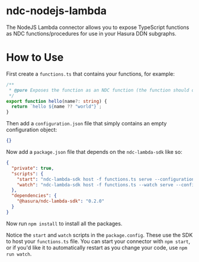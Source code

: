 # ndc-nodejs-lambda

The NodeJS Lambda connector allows you to expose TypeScript functions as NDC functions/procedures for use in your Hasura DDN subgraphs.

# How to Use
First create a `functions.ts` that contains your functions, for example:
```typescript
/**
 * @pure Exposes the function as an NDC function (the function should only query data without making modifications)
 */
export function hello(name?: string) {
  return `hello ${name ?? "world"}`;
}
```
Then add a `configuration.json` file that simply contains an empty configuration object:
```json
{}
```

Now add a `package.json` file that depends on the `ndc-lambda-sdk` like so:
```json
{
  "private": true,
  "scripts": {
    "start": "ndc-lambda-sdk host -f functions.ts serve --configuration configuration.json",
    "watch": "ndc-lambda-sdk host -f functions.ts --watch serve --configuration configuration.json"
  },
  "dependencies": {
    "@hasura/ndc-lambda-sdk": "0.2.0"
  }
}
```
Now run `npm install` to install all the packages.

Notice the `start` and `watch` scripts in the `package.config`. These use the SDK to host your `functions.ts` file. You can start your connector with `npm start`, or if you'd like it to automatically restart as you change your code, use `npm run watch`.
